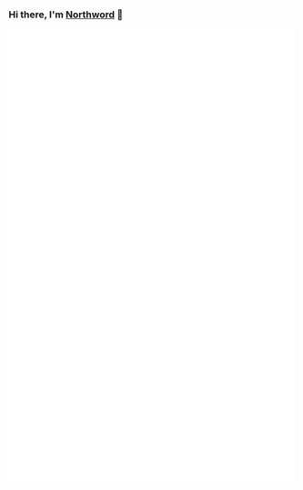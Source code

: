 ### Hi there, I'm [Northword](http://www.northword.cn) 👋

<img src="./github-metrics.svg" />

<!-- 
<a href="#">
  <img height=200 align="center" src="https://github-readme-stats.vercel.app/api?username=northword&count_private=true&show_icons=true&icon_color=0366d6" />
</a>
<a href="#">
  <img height=200 align="center" src="https://github-readme-stats.vercel.app/api/top-langs/?username=northword&layout=compact&langs_count=8&card_width=320" />
</a>

[![My Skills](https://skillicons.dev/icons?i=windows,linux,ubuntu,git,github,vscode,pycharm,vim,obsidian,postman,netlify,githubactions,cloudflare,ps,pr)](https://skillicons.dev)
[![My Skills](https://skillicons.dev/icons?i=nodejs,npm,pnpm,js,ts,vue,html,css,vite,vitest,regex,py,md,latex,php,wordpress)](https://skillicons.dev)
-->
